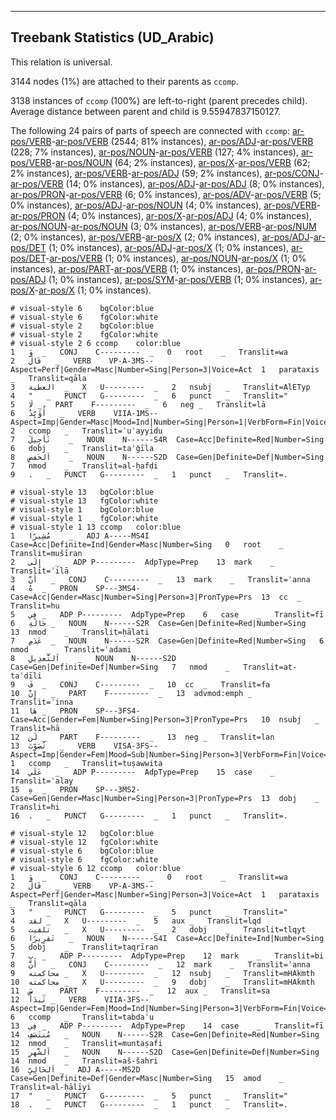 

--------------------------------------------------------------------------------

## Treebank Statistics (UD_Arabic)

This relation is universal.

3144 nodes (1%) are attached to their parents as `ccomp`.

3138 instances of `ccomp` (100%) are left-to-right (parent precedes child).
Average distance between parent and child is 9.55947837150127.

The following 24 pairs of parts of speech are connected with `ccomp`: [ar-pos/VERB]()-[ar-pos/VERB]() (2544; 81% instances), [ar-pos/ADJ]()-[ar-pos/VERB]() (228; 7% instances), [ar-pos/NOUN]()-[ar-pos/VERB]() (127; 4% instances), [ar-pos/VERB]()-[ar-pos/NOUN]() (64; 2% instances), [ar-pos/X]()-[ar-pos/VERB]() (62; 2% instances), [ar-pos/VERB]()-[ar-pos/ADJ]() (59; 2% instances), [ar-pos/CONJ]()-[ar-pos/VERB]() (14; 0% instances), [ar-pos/ADJ]()-[ar-pos/ADJ]() (8; 0% instances), [ar-pos/PRON]()-[ar-pos/VERB]() (6; 0% instances), [ar-pos/ADV]()-[ar-pos/VERB]() (5; 0% instances), [ar-pos/ADJ]()-[ar-pos/NOUN]() (4; 0% instances), [ar-pos/VERB]()-[ar-pos/PRON]() (4; 0% instances), [ar-pos/X]()-[ar-pos/ADJ]() (4; 0% instances), [ar-pos/NOUN]()-[ar-pos/NOUN]() (3; 0% instances), [ar-pos/VERB]()-[ar-pos/NUM]() (2; 0% instances), [ar-pos/VERB]()-[ar-pos/X]() (2; 0% instances), [ar-pos/ADJ]()-[ar-pos/DET]() (1; 0% instances), [ar-pos/ADJ]()-[ar-pos/X]() (1; 0% instances), [ar-pos/DET]()-[ar-pos/VERB]() (1; 0% instances), [ar-pos/NOUN]()-[ar-pos/X]() (1; 0% instances), [ar-pos/PART]()-[ar-pos/VERB]() (1; 0% instances), [ar-pos/PRON]()-[ar-pos/ADJ]() (1; 0% instances), [ar-pos/SYM]()-[ar-pos/VERB]() (1; 0% instances), [ar-pos/X]()-[ar-pos/X]() (1; 0% instances).


~~~ conllu
# visual-style 6	bgColor:blue
# visual-style 6	fgColor:white
# visual-style 2	bgColor:blue
# visual-style 2	fgColor:white
# visual-style 2 6 ccomp	color:blue
1	وَ	_	CONJ	C---------	_	0	root	_	Translit=wa
2	قَالَ	_	VERB	VP-A-3MS--	Aspect=Perf|Gender=Masc|Number=Sing|Person=3|Voice=Act	1	parataxis	_	Translit=qāla
3	العطية	_	X	U---------	_	2	nsubj	_	Translit=AlETyp
4	"	_	PUNCT	G---------	_	6	punct	_	Translit="
5	لَا	_	PART	F---------	_	6	neg	_	Translit=lā
6	أُؤَيِّدُ	_	VERB	VIIA-1MS--	Aspect=Imp|Gender=Masc|Mood=Ind|Number=Sing|Person=1|VerbForm=Fin|Voice=Act	2	ccomp	_	Translit=ʾuʾayyidu
7	تَأجِيلَ	_	NOUN	N------S4R	Case=Acc|Definite=Red|Number=Sing	6	dobj	_	Translit=taʾǧīla
8	اَلخَفضِ	_	NOUN	N------S2D	Case=Gen|Definite=Def|Number=Sing	7	nmod	_	Translit=al-ḫafḍi
9	.	_	PUNCT	G---------	_	1	punct	_	Translit=.

~~~


~~~ conllu
# visual-style 13	bgColor:blue
# visual-style 13	fgColor:white
# visual-style 1	bgColor:blue
# visual-style 1	fgColor:white
# visual-style 1 13 ccomp	color:blue
1	مُشِيرًا	_	ADJ	A-----MS4I	Case=Acc|Definite=Ind|Gender=Masc|Number=Sing	0	root	_	Translit=mušīran
2	إِلَى	_	ADP	P---------	AdpType=Prep	13	mark	_	Translit=ʾilā
3	أَنَّ	_	CONJ	C---------	_	13	mark	_	Translit=ʾanna
4	هُ	_	PRON	SP---3MS4-	Case=Acc|Gender=Masc|Number=Sing|Person=3|PronType=Prs	13	cc	_	Translit=hu
5	فِي	_	ADP	P---------	AdpType=Prep	6	case	_	Translit=fī
6	حَالَةِ	_	NOUN	N------S2R	Case=Gen|Definite=Red|Number=Sing	13	nmod	_	Translit=ḥālati
7	عَدَمِ	_	NOUN	N------S2R	Case=Gen|Definite=Red|Number=Sing	6	nmod	_	Translit=ʿadami
8	اَلتَّعدِيلِ	_	NOUN	N------S2D	Case=Gen|Definite=Def|Number=Sing	7	nmod	_	Translit=at-taʿdīli
9	فَ	_	CONJ	C---------	_	10	cc	_	Translit=fa
10	إِنَّ	_	PART	F---------	_	13	advmod:emph	_	Translit=ʾinna
11	هَا	_	PRON	SP---3FS4-	Case=Acc|Gender=Fem|Number=Sing|Person=3|PronType=Prs	10	nsubj	_	Translit=hā
12	لَن	_	PART	F---------	_	13	neg	_	Translit=lan
13	تُصَوِّتَ	_	VERB	VISA-3FS--	Aspect=Imp|Gender=Fem|Mood=Sub|Number=Sing|Person=3|VerbForm=Fin|Voice=Act	1	ccomp	_	Translit=tuṣawwita
14	عَلَي	_	ADP	P---------	AdpType=Prep	15	case	_	Translit=ʿalay
15	هِ	_	PRON	SP---3MS2-	Case=Gen|Gender=Masc|Number=Sing|Person=3|PronType=Prs	13	dobj	_	Translit=hi
16	.	_	PUNCT	G---------	_	1	punct	_	Translit=.

~~~


~~~ conllu
# visual-style 12	bgColor:blue
# visual-style 12	fgColor:white
# visual-style 6	bgColor:blue
# visual-style 6	fgColor:white
# visual-style 6 12 ccomp	color:blue
1	وَ	_	CONJ	C---------	_	0	root	_	Translit=wa
2	قَالَ	_	VERB	VP-A-3MS--	Aspect=Perf|Gender=Masc|Number=Sing|Person=3|Voice=Act	1	parataxis	_	Translit=qāla
3	"	_	PUNCT	G---------	_	5	punct	_	Translit="
4	لقد	_	X	U---------	_	5	aux	_	Translit=lqd
5	تلقيت	_	X	U---------	_	2	dobj	_	Translit=tlqyt
6	تَقرِيرًا	_	NOUN	N------S4I	Case=Acc|Definite=Ind|Number=Sing	5	dobj	_	Translit=taqrīran
7	بِ	_	ADP	P---------	AdpType=Prep	12	mark	_	Translit=bi
8	أَنَّ	_	CONJ	C---------	_	12	mark	_	Translit=ʾanna
9	محاكمته	_	X	U---------	_	12	nsubj	_	Translit=mHAkmth
10	محاكمته	_	X	U---------	_	9	dobj	_	Translit=mHAkmth
11	سَ	_	PART	F---------	_	12	aux	_	Translit=sa
12	تَبدَأُ	_	VERB	VIIA-3FS--	Aspect=Imp|Gender=Fem|Mood=Ind|Number=Sing|Person=3|VerbForm=Fin|Voice=Act	6	ccomp	_	Translit=tabdaʾu
13	فِي	_	ADP	P---------	AdpType=Prep	14	case	_	Translit=fī
14	مُنتَصَفِ	_	NOUN	N------S2R	Case=Gen|Definite=Red|Number=Sing	12	nmod	_	Translit=muntaṣafi
15	اَلشَّهرِ	_	NOUN	N------S2D	Case=Gen|Definite=Def|Number=Sing	14	nmod	_	Translit=aš-šahri
16	اَلحَالِيِّ	_	ADJ	A-----MS2D	Case=Gen|Definite=Def|Gender=Masc|Number=Sing	15	amod	_	Translit=al-ḥālīyi
17	"	_	PUNCT	G---------	_	5	punct	_	Translit="
18	.	_	PUNCT	G---------	_	1	punct	_	Translit=.

~~~


